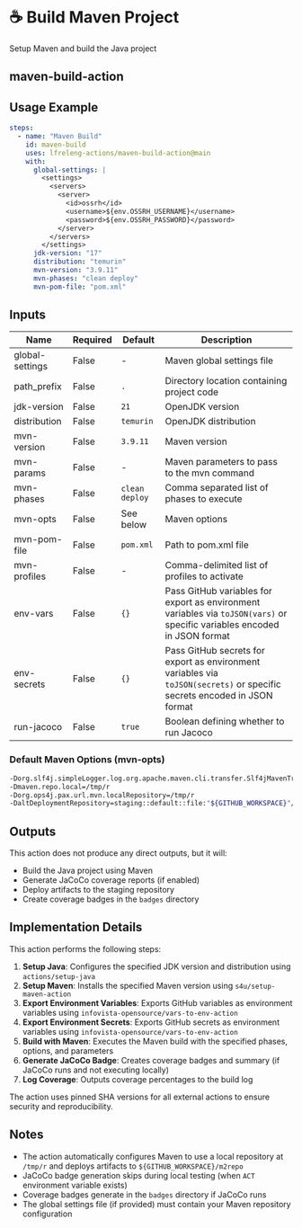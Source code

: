 <!--
# SPDX-License-Identifier: Apache-2.0
# SPDX-FileCopyrightText: 2025 The Linux Foundation
-->

# ☕️ Build Maven Project

Setup Maven and build the Java project

## maven-build-action

## Usage Example

<!-- markdownlint-disable MD046 -->

```yaml
steps:
  - name: "Maven Build"
    id: maven-build
    uses: lfreleng-actions/maven-build-action@main
    with:
      global-settings: |
        <settings>
          <servers>
            <server>
              <id>ossrh</id>
              <username>${env.OSSRH_USERNAME}</username>
              <password>${env.OSSRH_PASSWORD}</password>
            </server>
          </servers>
        </settings>
      jdk-version: "17"
      distribution: "temurin"
      mvn-version: "3.9.11"
      mvn-phases: "clean deploy"
      mvn-pom-file: "pom.xml"
```

<!-- markdownlint-enable MD046 -->

## Inputs

<!-- markdownlint-disable MD013 -->

| Name              | Required | Default | Description |
| ----------------- | -------- | ------- | ----------- |
| global-settings   | False    | -       | Maven global settings file |
| path_prefix       | False    | `.`     | Directory location containing project code |
| jdk-version       | False    | `21`    | OpenJDK version |
| distribution      | False    | `temurin` | OpenJDK distribution |
| mvn-version       | False    | `3.9.11` | Maven version |
| mvn-params        | False    | -       | Maven parameters to pass to the mvn command |
| mvn-phases        | False    | `clean deploy` | Comma separated list of phases to execute |
| mvn-opts          | False    | See below | Maven options |
| mvn-pom-file      | False    | `pom.xml` | Path to pom.xml file |
| mvn-profiles      | False    | -       | Comma-delimited list of profiles to activate |
| env-vars          | False    | `{}`    | Pass GitHub variables for export as environment variables via `toJSON(vars)` or specific variables encoded in JSON format |
| env-secrets       | False    | `{}`    | Pass GitHub secrets for export as environment variables via `toJSON(secrets)` or specific secrets encoded in JSON format |
| run-jacoco        | False    | `true`  | Boolean defining whether to run Jacoco |

### Default Maven Options (mvn-opts)

```bash
-Dorg.slf4j.simpleLogger.log.org.apache.maven.cli.transfer.Slf4jMavenTransferListener=warn
-Dmaven.repo.local=/tmp/r
-Dorg.ops4j.pax.url.mvn.localRepository=/tmp/r
-DaltDeploymentRepository=staging::default::file:"${GITHUB_WORKSPACE}"/m2repo
```

<!-- markdownlint-enable MD013 -->

## Outputs

This action does not produce any direct outputs, but it will:

- Build the Java project using Maven
- Generate JaCoCo coverage reports (if enabled)
- Deploy artifacts to the staging repository
- Create coverage badges in the `badges` directory

## Implementation Details

This action performs the following steps:

1. **Setup Java**: Configures the specified JDK version and distribution using `actions/setup-java`
2. **Setup Maven**: Installs the specified Maven version using `s4u/setup-maven-action`
3. **Export Environment Variables**: Exports GitHub variables as environment
   variables using `infovista-opensource/vars-to-env-action`
4. **Export Environment Secrets**: Exports GitHub secrets as environment
   variables using `infovista-opensource/vars-to-env-action`
5. **Build with Maven**: Executes the Maven build with the specified phases,
   options, and parameters
6. **Generate JaCoCo Badge**: Creates coverage badges and summary (if JaCoCo
   runs and not executing locally)
7. **Log Coverage**: Outputs coverage percentages to the build log

The action uses pinned SHA versions for all external actions to ensure security
and reproducibility.

## Notes

- The action automatically configures Maven to use a local repository at
  `/tmp/r` and deploys artifacts to `${GITHUB_WORKSPACE}/m2repo`
- JaCoCo badge generation skips during local testing (when `ACT` environment
  variable exists)
- Coverage badges generate in the `badges` directory if JaCoCo runs
- The global settings file (if provided) must contain your Maven repository
  configuration
